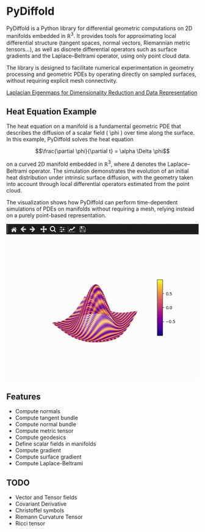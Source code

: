 # PyDiffold
PyDiffold is a Python library for differential geometric computations on 2D manifolds embedded in $\mathbb{R}^3$. It provides tools for approximating local differential 
structure (tangent spaces, normal vectors, Riemannian metric tensors...), as well as discrete differential operators such as surface gradients and the Laplace–Beltrami 
operator, using only point cloud data.

The library is designed to facilitate numerical experimentation in geometry processing and geometric PDEs by operating directly on sampled surfaces, 
without requiring explicit mesh connectivity.

[Laplacian Eigenmaps for Dimensionality Reduction and Data Representation](https://www2.imm.dtu.dk/projects/manifold/Papers/Laplacian.pdf)

## Heat Equation Example

The heat equation on a manifold is a fundamental geometric PDE that describes the diffusion of a scalar field \( \phi \) over time along the surface. In this example, PyDiffold solves the heat equation

$$\frac{\partial \phi}{\partial t} = \alpha \Delta \phi$$

on a curved 2D manifold embedded in $\mathbb{R}^3$, where $\Delta$ denotes the Laplace–Beltrami operator. The simulation demonstrates the evolution of an initial heat distribution under intrinsic surface diffusion, with the geometry taken into account through local differential operators estimated from the point cloud.

The visualization shows how PyDiffold can perform time-dependent simulations of PDEs on manifolds without requiring a mesh, relying instead on a purely point-based representation.

![](/img/heat_equation.gif)

## Features
* Compute normals
* Compute tangent bundle
* Compute normal bundle
* Compute metric tensor
* Compute geodesics
* Define scalar fields in manifolds
* Compute gradient
* Compute surface gradient
* Compute Laplace-Beltrami


## TODO
* Vector and Tensor fields
* Covariant Derivative
* Christoffel symbols
* Riemann Curvature Tensor
* Ricci tensor